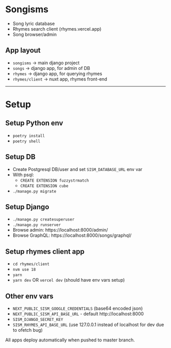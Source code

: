 # Songisms

* Song lyric database
* Rhymes search client (rhymes.vercel.app)
* Song browser/admin

## App layout
* `songisms` -> main django project
* `songs` -> django app, for admin of DB
* `rhymes` -> django app, for querying rhymes
* `rhymes/client` -> nuxt app, rhymes front-end

-------
# Setup

## Setup Python env
* `poetry install`
* `poetry shell`

## Setup DB
* Create Postgresql DB/user and set `SISM_DATABASE_URL` env var
* With psql:
  * `CREATE EXTENSION fuzzystrmatch`
  * `CREATE EXTENSION cube`
* `./manage.py migrate`

## Setup Django
* `./manage.py createsuperuser`
* `./manage.py runserver`
* Browse admin: https://localhost:8000/admin/
* Browse GraphQL: https://localhost:8000/songs/graphql/

## Setup rhymes client app
* `cd rhymes/client`
* `nvm use 18`
* `yarn`
* `yarn dev` OR `vercel dev` (should have env vars setup)

## Other env vars
* `NEXT_PUBLIC_SISM_GOOGLE_CREDENTIALS` (base64 encoded json)
* `NEXT_PUBLIC_SISM_API_BASE_URL` - default http://localhost:8000
* `SISM_DJANGO_SECRET_KEY`
* `SISM_RHYMES_API_BASE_URL` (use 127.0.0.1 instead of localhost for dev due to ofetch bug)

All apps deploy automatically when pushed to master branch.
